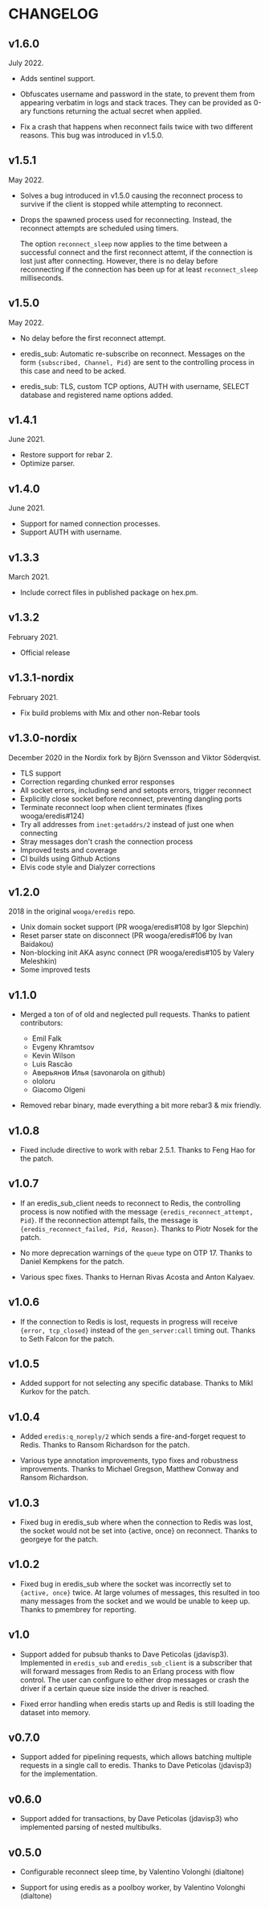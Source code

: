 # CHANGELOG

## v1.6.0

July 2022.

* Adds sentinel support.

* Obfuscates username and password in the state, to prevent them from appearing
  verbatim in logs and stack traces. They can be provided as 0-ary functions
  returning the actual secret when applied.

* Fix a crash that happens when reconnect fails twice with two different
  reasons. This bug was introduced in v1.5.0.

## v1.5.1

May 2022.

* Solves a bug introduced in v1.5.0 causing the reconnect process to survive
  if the client is stopped while attempting to reconnect.

* Drops the spawned process used for reconnecting. Instead, the reconnect
  attempts are scheduled using timers.

  The option `reconnect_sleep` now applies to the time between a
  successful connect and the first reconnect attemt, if the connection is lost
  just after connecting. However, there is no delay before reconnecting
  if the connection has been up for at least `reconnect_sleep` milliseconds.

## v1.5.0

May 2022.

* No delay before the first reconnect attempt.

* eredis_sub: Automatic re-subscribe on reconnect. Messages on the
  form `{subscribed, Channel, Pid}` are sent to the controlling
  process in this case and need to be acked.

* eredis_sub: TLS, custom TCP options, AUTH with username, SELECT
  database and registered name options added.

## v1.4.1

June 2021.

* Restore support for rebar 2.
* Optimize parser.

## v1.4.0

June 2021.

* Support for named connection processes.
* Support AUTH with username.

## v1.3.3

March 2021.

* Include correct files in published package on hex.pm.

## v1.3.2

February 2021.

* Official release

## v1.3.1-nordix

February 2021.

* Fix build problems with Mix and other non-Rebar tools

## v1.3.0-nordix

December 2020 in the Nordix fork by Björn Svensson and Viktor Söderqvist.

* TLS support
* Correction regarding chunked error responses
* All socket errors, including send and setopts errors, trigger reconnect
* Explicitly close socket before reconnect, preventing dangling ports
* Terminate reconnect loop when client terminates (fixes wooga/eredis#124)
* Try all addresses from `inet:getaddrs/2` instead of just one when connecting
* Stray messages don't crash the connection process
* Improved tests and coverage
* CI builds using Github Actions
* Elvis code style and Dialyzer corrections

## v1.2.0

2018 in the original `wooga/eredis` repo.

* Unix domain socket support (PR wooga/eredis#108 by Igor Slepchin)
* Reset parser state on disconnect (PR wooga/eredis#106 by Ivan Baidakou)
* Non-blocking init AKA async connect (PR wooga/eredis#105 by Valery Meleshkin)
* Some improved tests

## v1.1.0

* Merged a ton of of old and neglected pull requests. Thanks to
  patient contributors:
  * Emil Falk
  * Evgeny Khramtsov
  * Kevin Wilson
  * Luis Rascão
  * Аверьянов Илья (savonarola on github)
  * ololoru
  * Giacomo Olgeni

* Removed rebar binary, made everything a bit more rebar3 & mix
  friendly.


## v1.0.8

* Fixed include directive to work with rebar 2.5.1. Thanks to Feng Hao
  for the patch.

## v1.0.7

* If an eredis_sub_client needs to reconnect to Redis, the controlling
  process is now notified with the message `{eredis_reconnect_attempt,
  Pid}`. If the reconnection attempt fails, the message is
  `{eredis_reconnect_failed, Pid, Reason}`. Thanks to Piotr Nosek for
  the patch.

* No more deprecation warnings of the `queue` type on OTP 17. Thanks
  to Daniel Kempkens for the patch.

* Various spec fixes. Thanks to Hernan Rivas Acosta and Anton Kalyaev.

## v1.0.6

* If the connection to Redis is lost, requests in progress will
  receive `{error, tcp_closed}` instead of the `gen_server:call`
  timing out. Thanks to Seth Falcon for the patch.

## v1.0.5

* Added support for not selecting any specific database. Thanks to
  Mikl Kurkov for the patch.

## v1.0.4

* Added `eredis:q_noreply/2` which sends a fire-and-forget request to
  Redis. Thanks to Ransom Richardson for the patch.

* Various type annotation improvements, typo fixes and robustness
  improvements. Thanks to Michael Gregson, Matthew Conway and Ransom
  Richardson.

## v1.0.3

* Fixed bug in eredis_sub where when the connection to Redis was lost,
  the socket would not be set into {active, once} on reconnect. Thanks
  to georgeye for the patch.

## v1.0.2

* Fixed bug in eredis_sub where the socket was incorrectly set to
  `{active, once}` twice. At large volumes of messages, this resulted
  in too many messages from the socket and we would be unable to keep
  up. Thanks to pmembrey for reporting.

## v1.0

* Support added for pubsub thanks to Dave Peticolas
  (jdavisp3). Implemented in `eredis_sub` and `eredis_sub_client` is a
  subscriber that will forward messages from Redis to an Erlang
  process with flow control. The user can configure to either drop
  messages or crash the driver if a certain queue size inside the
  driver is reached.

* Fixed error handling when eredis starts up and Redis is still
  loading the dataset into memory.

## v0.7.0

* Support added for pipelining requests, which allows batching
  multiple requests in a single call to eredis. Thanks to Dave
  Peticolas (jdavisp3) for the implementation.

## v0.6.0

* Support added for transactions, by Dave Peticolas (jdavisp3) who implemented
  parsing of nested multibulks.

## v0.5.0

* Configurable reconnect sleep time, by Valentino Volonghi (dialtone)

* Support for using eredis as a poolboy worker, by Valentino Volonghi
  (dialtone)
